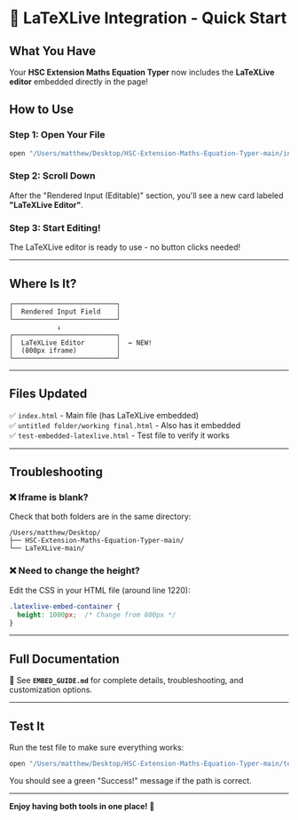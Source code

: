 # 🚀 LaTeXLive Integration - Quick Start

## What You Have

Your **HSC Extension Maths Equation Typer** now includes the **LaTeXLive editor** embedded directly in the page!

## How to Use

### Step 1: Open Your File
```bash
open "/Users/matthew/Desktop/HSC-Extension-Maths-Equation-Typer-main/index.html"
```

### Step 2: Scroll Down
After the "Rendered Input (Editable)" section, you'll see a new card labeled **"LaTeXLive Editor"**.

### Step 3: Start Editing!
The LaTeXLive editor is ready to use - no button clicks needed!

---

## Where Is It?

```
┌──────────────────────────┐
│  Rendered Input Field    │
└──────────────────────────┘
            ↓
┌──────────────────────────┐
│  LaTeXLive Editor        │  ← NEW!
│  (800px iframe)          │
└──────────────────────────┘
```

---

## Files Updated

✅ `index.html` - Main file (has LaTeXLive embedded)  
✅ `untitled folder/working final.html` - Also has it embedded  
✅ `test-embedded-latexlive.html` - Test file to verify it works

---

## Troubleshooting

### ❌ Iframe is blank?
Check that both folders are in the same directory:
```
/Users/matthew/Desktop/
├── HSC-Extension-Maths-Equation-Typer-main/
└── LaTeXLive-main/
```

### ❌ Need to change the height?
Edit the CSS in your HTML file (around line 1220):
```css
.latexlive-embed-container {
  height: 1000px;  /* Change from 800px */
}
```

---

## Full Documentation

📖 See **`EMBED_GUIDE.md`** for complete details, troubleshooting, and customization options.

---

## Test It

Run the test file to make sure everything works:
```bash
open "/Users/matthew/Desktop/HSC-Extension-Maths-Equation-Typer-main/test-embedded-latexlive.html"
```

You should see a green "Success!" message if the path is correct.

---

**Enjoy having both tools in one place! 🎉**

